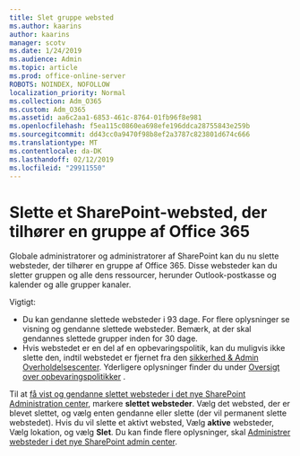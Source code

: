 ```yaml
---
title: Slet gruppe websted
ms.author: kaarins
author: kaarins
manager: scotv
ms.date: 1/24/2019
ms.audience: Admin
ms.topic: article
ms.prod: office-online-server
ROBOTS: NOINDEX, NOFOLLOW
localization_priority: Normal
ms.collection: Adm_O365
ms.custom: Adm_O365
ms.assetid: aa6c2aa1-6853-461c-8764-01fb96f8e981
ms.openlocfilehash: f5ea115c0860ea698efe196ddca28755843e259b
ms.sourcegitcommit: dd43cc0a9470f98b8ef2a3787c823801d674c666
ms.translationtype: MT
ms.contentlocale: da-DK
ms.lasthandoff: 02/12/2019
ms.locfileid: "29911550"
---
```

# <a name="delete-a-sharepoint-site-that-belongs-to-an-office-365-group"></a>Slette et SharePoint-websted, der tilhører en gruppe af Office 365

Globale administratorer og administratorer af SharePoint kan du nu slette websteder, der tilhører en gruppe af Office 365. Disse websteder kan du sletter gruppen og alle dens ressourcer, herunder Outlook-postkasse og kalender og alle grupper kanaler.
  
Vigtigt:
- Du kan gendanne slettede websteder i 93 dage. For flere oplysninger se visning og gendanne slettede websteder. Bemærk, at der skal gendannes slettede grupper inden for 30 dage. 
- Hvis webstedet er en del af en opbevaringspolitik, kan du muligvis ikke slette den, indtil webstedet er fjernet fra den [sikkerhed &amp; Admin Overholdelsescenter](https://protection.office.com/?rfr=AdminCenter#/retention). Yderligere oplysninger finder du under [Oversigt over opbevaringspolitikker](https://docs.microsoft.com/office365/securitycompliance/retention-policies#content-in-onedrive-accounts-and-sharepoint-sites) . 
  
Til at [få vist og gendanne slettet websteder i det nye SharePoint Administration center](https://docs.microsoft.com/sharepoint/view-and-restore-deleted-sites-in-new-admin-center), markere **slettet websteder**. Vælg det websted, der er blevet slettet, og vælg enten gendanne eller slette (der vil permanent slette webstedet). Hvis du vil slette et aktivt websted, Vælg **aktive** websteder, Vælg lokation, og vælg **Slet**. Du kan finde flere oplysninger, skal [Administrer websteder i det nye SharePoint admin center](https://docs.microsoft.com/sharepoint/manage-sites-in-new-admin-center).
  

